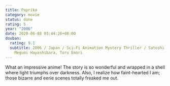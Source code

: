 ```yaml
---
title: Paprika
category: movie
status: done
rating: 5
year: "2006"
date: 2020-06-08 03:44:26+08:00
douban:
  rating: 9.1
  subtitle: 2006 / Japan / Sci-Fi Animation Mystery Thriller / Satoshi Kon /
    Megumi Hayashibara, Toru Emori
---
```


What an impressive anime! The story is so wonderful and wrapped in a shell where light triumphs over darkness. Also, I realize how faint-hearted I am; those bizarre and eerie scenes totally freaked me out.
